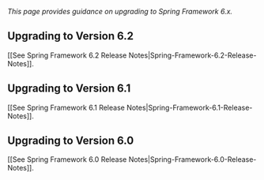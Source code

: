 _This page provides guidance on upgrading to Spring Framework 6.x._

## Upgrading to Version 6.2

[[See Spring Framework 6.2 Release Notes|Spring-Framework-6.2-Release-Notes]].

## Upgrading to Version 6.1

[[See Spring Framework 6.1 Release Notes|Spring-Framework-6.1-Release-Notes]].

## Upgrading to Version 6.0

[[See Spring Framework 6.0 Release Notes|Spring-Framework-6.0-Release-Notes]].